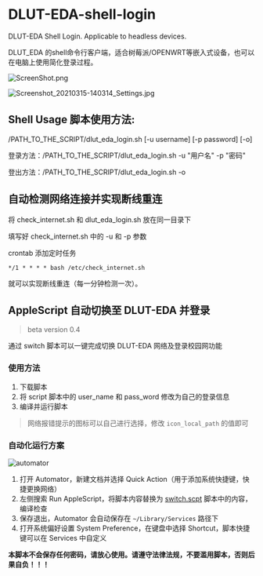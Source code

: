 # DLUT-EDA-shell-login
DLUT-EDA Shell Login. Applicable to headless devices.

DLUT_EDA 的shell命令行客户端，适合树莓派/OPENWRT等嵌入式设备，也可以在电脑上使用简化登录过程。

![ScreenShot.png](./image/ScreenShot.png)

![Screenshot_20210315-140314_Settings.jpg](./image/Screenshot_20210315-140314_Settings.jpg)

## Shell Usage 脚本使用方法: 
/PATH_TO_THE_SCRIPT/dlut_eda_login.sh [-u username] [-p password] [-o]

登录方法：/PATH_TO_THE_SCRIPT/dlut_eda_login.sh -u "用户名" -p "密码"

登出方法：/PATH_TO_THE_SCRIPT/dlut_eda_login.sh -o

## 自动检测网络连接并实现断线重连

将 check_internet.sh 和 dlut_eda_login.sh 放在同一目录下

填写好 check_internet.sh 中的 -u 和 -p 参数

crontab 添加定时任务

`*/1 * * * * bash /etc/check_internet.sh`

就可以实现断线重连（每一分钟检测一次）。

## AppleScript 自动切换至 DLUT-EDA 并登录

> beta version 0.4

通过 switch 脚本可以一键完成切换 DLUT-EDA 网络及登录校园网功能

### 使用方法

1. 下载脚本
2. 将 script 脚本中的 user_name 和 pass_word 修改为自己的登录信息
3. 编译并运行脚本

> 网络报错提示的图标可以自己进行选择，修改 `icon_local_path` 的值即可

### 自动化运行方案

![automator](./image/auto_mator.png)

1. 打开 Automator，新建文档并选择 Quick Action（用于添加系统快捷键，快捷更换网络）
2. 左侧搜索 Run AppleScript，将脚本内容替换为 [switch.scpt](https://github.com/Augists/dlut-eda-shell-login/blob/main/switch.scpt) 脚本中的内容，编译检查
3. 保存退出，Automator 会自动保存在 `~/Library/Services` 路径下
4. 打开系统偏好设置 System Preference，在键盘中选择 Shortcut，脚本快捷键可以在 Services 中自定义

**本脚本不会保存任何密码，请放心使用。请遵守法律法规，不要滥用脚本，否则后果自负！！！**

